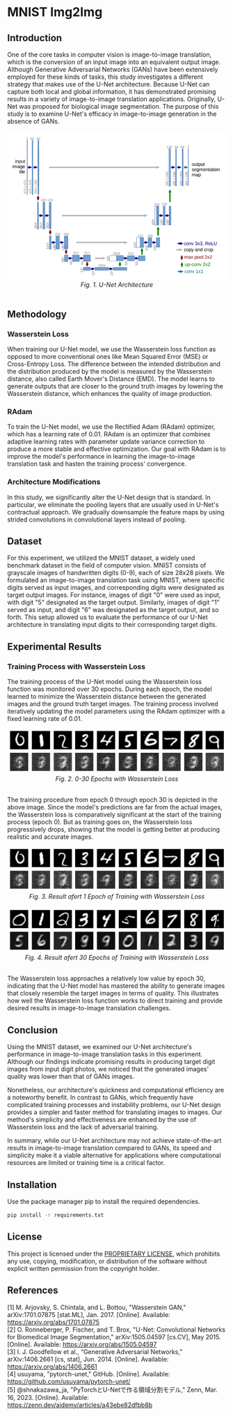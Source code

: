 # MNIST Img2Img

## Introduction

One of the core tasks in computer vision is image-to-image translation, which is the conversion of an input image into an equivalent output image. Although Generative Adversarial Networks (GANs) have been extensively employed for these kinds of tasks, this study investigates a different strategy that makes use of the U-Net architecture. Because U-Net can capture both local and global information, it has demonstrated promising results in a variety of image-to-image translation applications. Originally, U-Net was proposed for biological image segmentation. The purpose of this study is to examine U-Net's efficacy in image-to-image generation in the absence of GANs.

<div align="center">
    <img src="./assets/U-Net_architecture.png" />
    <i>Fig. 1. U-Net Architecture</i>
</div><br />

## Methodology

### Wasserstein Loss

When training our U-Net model, we use the Wasserstein loss function as opposed to more conventional ones like Mean Squared Error (MSE) or Cross-Entropy Loss. The difference between the intended distribution and the distribution produced by the model is measured by the Wasserstein distance, also called Earth Mover's Distance (EMD). The model learns to generate outputs that are closer to the ground truth images by lowering the Wasserstein distance, which enhances the quality of image production.

### RAdam

To train the U-Net model, we use the Rectified Adam (RAdam) optimizer, which has a learning rate of 0.01. RAdam is an optimizer that combines adaptive learning rates with parameter update variance correction to produce a more stable and effective optimization. Our goal with RAdam is to improve the model's performance in learning the image-to-image translation task and hasten the training process' convergence.

### Architecture Modifications

In this study, we significantly alter the U-Net design that is standard. In particular, we eliminate the pooling layers that are usually used in U-Net's contractual approach. We gradually downsample the feature maps by using strided convolutions in convolutional layers instead of pooling.

## Dataset

For this experiment, we utilized the MNIST dataset, a widely used benchmark dataset in the field of computer vision. MNIST consists of grayscale images of handwritten digits (0-9), each of size 28x28 pixels. We formulated an image-to-image translation task using MNIST, where specific digits served as input images, and corresponding digits were designated as target output images. For instance, images of digit "0" were used as input, with digit "5" designated as the target output. Similarly, images of digit "1" served as input, and digit "6" was designated as the target output, and so forth. This setup allowed us to evaluate the performance of our U-Net architecture in translating input digits to their corresponding target digits.

## Experimental Results

### Training Process with Wasserstein Loss

The training process of the U-Net model using the Wasserstein loss function was monitored over 30 epochs. During each epoch, the model learned to minimize the Wasserstein distance between the generated images and the ground truth target images. The training process involved iteratively updating the model parameters using the RAdam optimizer with a fixed learning rate of 0.01.

<div align="center">
    <img src="./assets/w_loss_30_train.gif" />
    <i>Fig. 2. 0-30 Epochs with Wasserstein Loss</i>
</div><br />

The training procedure from epoch 0 through epoch 30 is depicted in the above image. Since the model's predictions are far from the actual images, the Wasserstein loss is comparatively significant at the start of the training process (epoch 0). But as training goes on, the Wasserstein loss progressively drops, showing that the model is getting better at producing realistic and accurate images.

<div align="center">
    <img src="./assets/w_loss_1_train.png" />
    <i>Fig. 3. Result afert 1 Epoch of Training with Wasserstein Loss</i>
</div><br />

<div align="center">
    <img src="./assets/w_loss_30_train.png" />
    <i>Fig. 4. Result afert 30 Epochs of Training with Wasserstein Loss</i>
</div><br />

The Wasserstein loss approaches a relatively low value by epoch 30, indicating that the U-Net model has mastered the ability to generate images that closely resemble the target images in terms of quality. This illustrates how well the Wasserstein loss function works to direct training and provide desired results in image-to-image translation challenges.

## Conclusion

Using the MNIST dataset, we examined our U-Net architecture's performance in image-to-image translation tasks in this experiment. Although our findings indicate promising results in producing target digit images from input digit photos, we noticed that the generated images' quality was lower than that of GANs images.

Nonetheless, our architecture's quickness and computational efficiency are a noteworthy benefit. In contrast to GANs, which frequently have complicated training processes and instability problems, our U-Net design provides a simpler and faster method for translating images to images. Our method's simplicity and effectiveness are enhanced by the use of Wasserstein loss and the lack of adversarial training.

In summary, while our U-Net architecture may not achieve state-of-the-art results in image-to-image translation compared to GANs, its speed and simplicity make it a viable alternative for applications where computational resources are limited or training time is a critical factor.

## Installation

Use the package manager pip to install the required dependencies.

```sh
pip install -r requirements.txt
```

## License

This project is licensed under the [PROPRIETARY LICENSE](https://github.com/91d906h4/MNIST-Img2Img/blob/main/LICENSE), which prohibits any use, copying, modification, or distribution of the software without explicit written permission from the copyright holder.

## References

[1] M. Arjovsky, S. Chintala, and L. Bottou, "Wasserstein GAN," arXiv:1701.07875 [stat.ML], Jan. 2017. [Online]. Available: https://arxiv.org/abs/1701.07875<br />
[2] O. Ronneberger, P. Fischer, and T. Brox, "U-Net: Convolutional Networks for Biomedical Image Segmentation," arXiv:1505.04597 [cs.CV], May 2015. [Online]. Available: https://arxiv.org/abs/1505.04597<br />
[3] I. J. Goodfellow et al., “Generative Adversarial Networks,” arXiv:1406.2661 [cs, stat], Jun. 2014. [Online]. Available: https://arxiv.org/abs/1406.2661<br />
[4] usuyama, "pytorch-unet," GitHub. [Online]. Available: https://github.com/usuyama/pytorch-unet/<br />
[5] @shnakazawa_ja, "PyTorchとU-Netで作る領域分割モデル," Zenn, Mar. 16, 2023. [Online]. Available: https://zenn.dev/aidemy/articles/a43ebe82dfbb8b